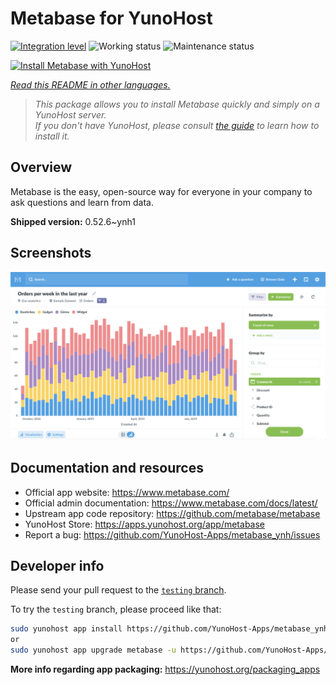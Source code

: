 <!--
N.B.: This README was automatically generated by <https://github.com/YunoHost/apps/tree/master/tools/readme_generator>
It shall NOT be edited by hand.
-->

# Metabase for YunoHost

[![Integration level](https://apps.yunohost.org/badge/integration/metabase)](https://ci-apps.yunohost.org/ci/apps/metabase/)
![Working status](https://apps.yunohost.org/badge/state/metabase)
![Maintenance status](https://apps.yunohost.org/badge/maintained/metabase)

[![Install Metabase with YunoHost](https://install-app.yunohost.org/install-with-yunohost.svg)](https://install-app.yunohost.org/?app=metabase)

*[Read this README in other languages.](./ALL_README.md)*

> *This package allows you to install Metabase quickly and simply on a YunoHost server.*  
> *If you don't have YunoHost, please consult [the guide](https://yunohost.org/install) to learn how to install it.*

## Overview

Metabase is the easy, open-source way for everyone in your company to ask questions and learn from data.

**Shipped version:** 0.52.6~ynh1

## Screenshots

![Screenshot of Metabase](./doc/screenshots/metabase-product-screenshot.png)

## Documentation and resources

- Official app website: <https://www.metabase.com/>
- Official admin documentation: <https://www.metabase.com/docs/latest/>
- Upstream app code repository: <https://github.com/metabase/metabase>
- YunoHost Store: <https://apps.yunohost.org/app/metabase>
- Report a bug: <https://github.com/YunoHost-Apps/metabase_ynh/issues>

## Developer info

Please send your pull request to the [`testing` branch](https://github.com/YunoHost-Apps/metabase_ynh/tree/testing).

To try the `testing` branch, please proceed like that:

```bash
sudo yunohost app install https://github.com/YunoHost-Apps/metabase_ynh/tree/testing --debug
or
sudo yunohost app upgrade metabase -u https://github.com/YunoHost-Apps/metabase_ynh/tree/testing --debug
```

**More info regarding app packaging:** <https://yunohost.org/packaging_apps>
